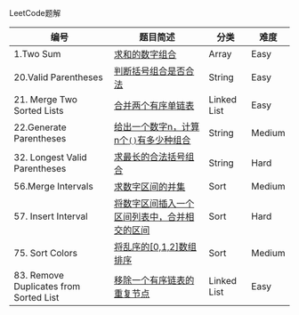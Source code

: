 LeetCode题解

| 编号                                     | 题目简述                                     | 分类          | 难度     |
| -------------------------------------- | ---------------------------------------- | ----------- | ------ |
| 1.Two Sum                              | [求和的数字组合](https://github.com/paomiange/LeetCode/tree/master/Array/1.Two%20Sum) | Array       | Easy   |
| 20.Valid Parentheses                   | [判断括号组合是否合法](https://github.com/paomiange/LeetCode/tree/master/String/20.Valid%20Parentheses) | String      | Easy   |
| 21. Merge Two Sorted Lists             | [合并两个有序单链表](https://github.com/paomiange/LeetCode/tree/master/Linked%20List/21.Merge%20Two%20Sorted%20Lists) | Linked List | Easy   |
| 22.Generate Parentheses                | [ 给出一个数字n，计算n个`()`有多少种组合](https://github.com/paomiange/LeetCode/tree/master/String/22.Generate%20Parentheses) | String      | Medium |
| 32. Longest Valid Parentheses          | [求最长的合法括号组合](https://github.com/paomiange/LeetCode/tree/master/String/32.Longest%20Valid%20Parentheses) | String      | Hard   |
| 56.Merge Intervals                     | [求数字区间的并集](https://github.com/paomiange/LeetCode/tree/master/Sort/56.Merge%20Intervals) | Sort        | Medium |
| 57. Insert Interval                    | [将数字区间插入一个区间列表中，合并相交的区间](https://github.com/paomiange/LeetCode/tree/master/Sort/57.Insert%20Interval) | Sort        | Hard   |
| 75. Sort Colors                        | [ 将乱序的[0,1,2]数组排序](https://github.com/paomiange/LeetCode/tree/master/Sort/75.Sort%20Colors) | Sort        | Medium |
| 83. Remove Duplicates from Sorted List | [移除一个有序链表的重复节点](https://github.com/paomiange/LeetCode/tree/master/Linked%20List/83.Remove%20Duplicates%20from%20Sorted%20List) | Linked List | Easy   |



